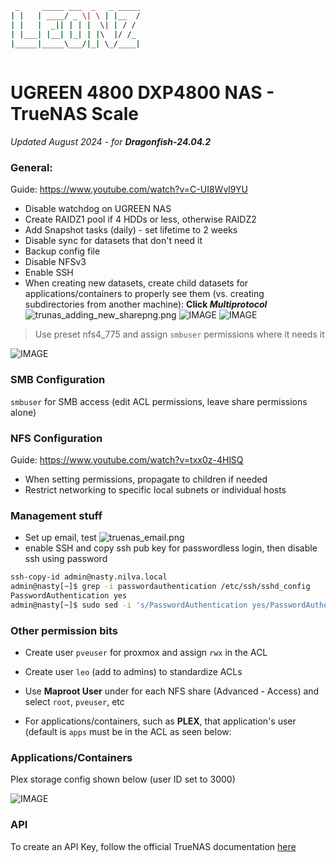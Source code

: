 ```bash
 _     _____ ___  _   _ _____
| |   | ____/ _ \| \ | |__  /
| |   |  _|| | | |  \| | / / 
| |___| |__| |_| | |\  |/ /_ 
|_____|_____\___/|_| \_/____|
                             
```

# UGREEN 4800 DXP4800 NAS - TrueNAS Scale
_Updated August 2024 - for **Dragonfish-24.04.2**_

### General:
Guide:
https://www.youtube.com/watch?v=C-UI8Wvl9YU
	
- Disable watchdog on UGREEN NAS
- Create RAIDZ1 pool if 4 HDDs or less, otherwise RAIDZ2
- Add Snapshot tasks (daily) - set lifetime to 2 weeks
- Disable sync for datasets that don't need it
- Backup config file
- Disable NFSv3
- Enable SSH
- When creating new datasets, create child datasets for applications/containers to properly see them (vs. creating subdirectories from another machine): **Click _Multiprotocol_**
![trunas_adding_new_sharepng.png](./assets/trunas_adding_new_sharepng.png)
 ![IMAGE](./assets/truenas_datasets.png?raw=true)
 ![IMAGE](./assets/truenas_data_protection.png?raw=true)
> Use preset nfs4_775 and assign `smbuser` permissions where it needs it 

 ![IMAGE](./assets/truenas_acl.png?raw=true)

 ### SMB Configuration
 `smbuser` for SMB access (edit ACL permissions, leave share permissions alone)
 ### NFS Configuration
 Guide: https://www.youtube.com/watch?v=txx0z-4HlSQ
- When setting permissions, propagate to children if needed
- Restrict networking to specific local subnets or individual hosts

### Management stuff
 
- Set up email, test
![truenas_email.png](./assets/truenas_email.png)
- enable SSH and copy ssh pub key for passwordless login, then disable ssh using password
 ```bash
ssh-copy-id admin@nasty.nilva.local
admin@nasty[~]$ grep -i passwordauthentication /etc/ssh/sshd_config            
PasswordAuthentication yes
admin@nasty[~]$ sudo sed -i 's/PasswordAuthentication yes/PasswordAuthentication no/' /etc/ssh/sshd_config
```
### Other permission bits
- Create user `pveuser` for proxmox and assign `rwx` in the ACL
- Create user `leo` (add to admins) to standardize ACLs

- Use **Maproot User** under for each NFS share (Advanced - Access) and select `root`, `pveuser`, etc
- For applications/containers, such as **PLEX**, that application's user (default is `apps` must be in the ACL as seen below:
 
### Applications/Containers
 Plex storage config shown below (user ID set to 3000)  

 ![IMAGE](./assets/truenas_plex.png?raw=true)

### API
To create an API Key, follow the official TrueNAS documentation [here](https://www.truenas.com/docs/scale/scaletutorials/toptoolbar/managingapikeys/)
